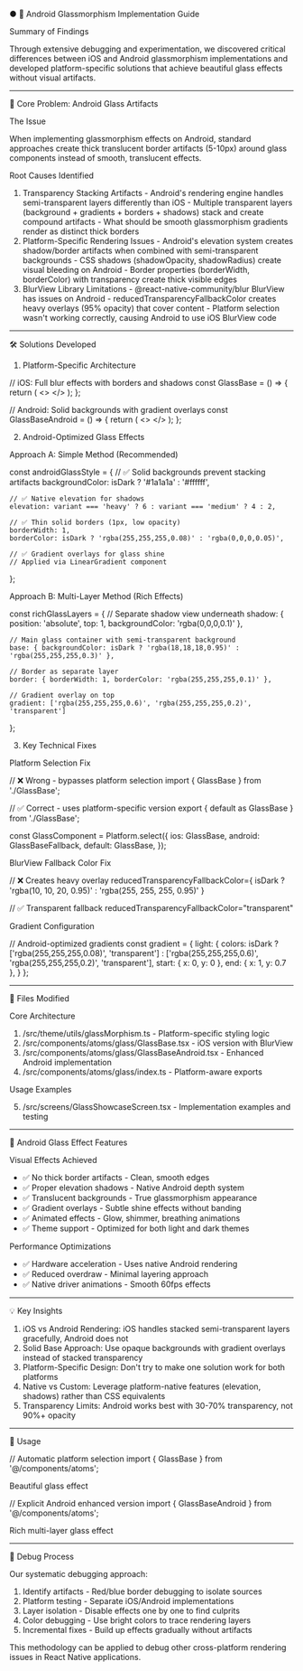 ● 🔬 Android Glassmorphism Implementation Guide

  Summary of Findings

  Through extensive debugging and experimentation, we discovered critical differences between iOS and Android glassmorphism
  implementations and developed platform-specific solutions that achieve beautiful glass effects without visual artifacts.

  ---
  🚨 Core Problem: Android Glass Artifacts

  The Issue

  When implementing glassmorphism effects on Android, standard approaches create thick translucent border artifacts (5-10px) around
  glass components instead of smooth, translucent effects.

  Root Causes Identified

  1. Transparency Stacking Artifacts
    - Android's rendering engine handles semi-transparent layers differently than iOS
    - Multiple transparent layers (background + gradients + borders + shadows) stack and create compound artifacts
    - What should be smooth glassmorphism gradients render as distinct thick borders
  2. Platform-Specific Rendering Issues
    - Android's elevation system creates shadow/border artifacts when combined with semi-transparent backgrounds
    - CSS shadows (shadowOpacity, shadowRadius) create visual bleeding on Android
    - Border properties (borderWidth, borderColor) with transparency create thick visible edges
  3. BlurView Library Limitations
    - @react-native-community/blur BlurView has issues on Android
    - reducedTransparencyFallbackColor creates heavy overlays (95% opacity) that cover content
    - Platform selection wasn't working correctly, causing Android to use iOS BlurView code

  ---
  🛠 Solutions Developed

  1. Platform-Specific Architecture

  // iOS: Full blur effects with borders and shadows
  const GlassBase = () => {
    return (
      <>
        <BlurView blurType="dark" blurAmount={10} />
        <LinearGradient colors={gradientColors} />
        <GlowEffect />
      </>
    );
  };

  // Android: Solid backgrounds with gradient overlays
  const GlassBaseAndroid = () => {
    return (
      <>
        <SolidBackground />
        <GradientOverlay />
        <NativeElevation />
      </>
    );
  };

  2. Android-Optimized Glass Effects

  Approach A: Simple Method (Recommended)

  const androidGlassStyle = {
    // ✅ Solid backgrounds prevent stacking artifacts
    backgroundColor: isDark ? '#1a1a1a' : '#ffffff',

    // ✅ Native elevation for shadows
    elevation: variant === 'heavy' ? 6 : variant === 'medium' ? 4 : 2,

    // ✅ Thin solid borders (1px, low opacity)
    borderWidth: 1,
    borderColor: isDark ? 'rgba(255,255,255,0.08)' : 'rgba(0,0,0,0.05)',

    // ✅ Gradient overlays for glass shine
    // Applied via LinearGradient component
  };

  Approach B: Multi-Layer Method (Rich Effects)

  const richGlassLayers = {
    // Separate shadow view underneath
    shadow: { position: 'absolute', top: 1, backgroundColor: 'rgba(0,0,0,0.1)' },

    // Main glass container with semi-transparent background
    base: { backgroundColor: isDark ? 'rgba(18,18,18,0.95)' : 'rgba(255,255,255,0.3)' },

    // Border as separate layer
    border: { borderWidth: 1, borderColor: 'rgba(255,255,255,0.1)' },

    // Gradient overlay on top
    gradient: ['rgba(255,255,255,0.6)', 'rgba(255,255,255,0.2)', 'transparent']
  };

  3. Key Technical Fixes

  Platform Selection Fix

  // ❌ Wrong - bypasses platform selection
  import { GlassBase } from './GlassBase';

  // ✅ Correct - uses platform-specific version
  export { default as GlassBase } from './GlassBase';

  const GlassComponent = Platform.select({
    ios: GlassBase,
    android: GlassBaseFallback,
    default: GlassBase,
  });

  BlurView Fallback Color Fix

  // ❌ Creates heavy overlay
  reducedTransparencyFallbackColor={
    isDark ? 'rgba(10, 10, 20, 0.95)' : 'rgba(255, 255, 255, 0.95)'
  }

  // ✅ Transparent fallback
  reducedTransparencyFallbackColor="transparent"

  Gradient Configuration

  // Android-optimized gradients
  const gradient = {
    light: {
      colors: isDark
        ? ['rgba(255,255,255,0.08)', 'transparent']
        : ['rgba(255,255,255,0.6)', 'rgba(255,255,255,0.2)', 'transparent'],
      start: { x: 0, y: 0 },
      end: { x: 1, y: 0.7 },
    }
  };

  ---
  📁 Files Modified

  Core Architecture

  1. /src/theme/utils/glassMorphism.ts - Platform-specific styling logic
  2. /src/components/atoms/glass/GlassBase.tsx - iOS version with BlurView
  3. /src/components/atoms/glass/GlassBaseAndroid.tsx - Enhanced Android implementation
  4. /src/components/atoms/glass/index.ts - Platform-aware exports

  Usage Examples

  5. /src/screens/GlassShowcaseScreen.tsx - Implementation examples and testing

  ---
  🎨 Android Glass Effect Features

  Visual Effects Achieved

  - ✅ No thick border artifacts - Clean, smooth edges
  - ✅ Proper elevation shadows - Native Android depth system
  - ✅ Translucent backgrounds - True glassmorphism appearance
  - ✅ Gradient overlays - Subtle shine effects without banding
  - ✅ Animated effects - Glow, shimmer, breathing animations
  - ✅ Theme support - Optimized for both light and dark themes

  Performance Optimizations

  - ✅ Hardware acceleration - Uses native Android rendering
  - ✅ Reduced overdraw - Minimal layering approach
  - ✅ Native driver animations - Smooth 60fps effects

  ---
  💡 Key Insights

  1. iOS vs Android Rendering: iOS handles stacked semi-transparent layers gracefully, Android does not
  2. Solid Base Approach: Use opaque backgrounds with gradient overlays instead of stacked transparency
  3. Platform-Specific Design: Don't try to make one solution work for both platforms
  4. Native vs Custom: Leverage platform-native features (elevation, shadows) rather than CSS equivalents
  5. Transparency Limits: Android works best with 30-70% transparency, not 90%+ opacity

  ---
  🚀 Usage

  // Automatic platform selection
  import { GlassBase } from '@/components/atoms';

  <GlassBase variant="medium" glow animated>
    <Text>Beautiful glass effect</Text>
  </GlassBase>

  // Explicit Android enhanced version
  import { GlassBaseAndroid } from '@/components/atoms';

  <GlassBaseAndroid variant="light" glow animated>
    <Text>Rich multi-layer glass effect</Text>
  </GlassBaseAndroid>

  ---
  🔬 Debug Process

  Our systematic debugging approach:
  1. Identify artifacts - Red/blue border debugging to isolate sources
  2. Platform testing - Separate iOS/Android implementations
  3. Layer isolation - Disable effects one by one to find culprits
  4. Color debugging - Use bright colors to trace rendering layers
  5. Incremental fixes - Build up effects gradually without artifacts

  This methodology can be applied to debug other cross-platform rendering issues in React Native applications.

